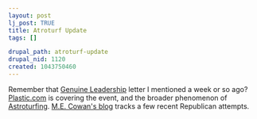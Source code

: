 ```yaml
--- 
layout: post
lj_post: TRUE
title: Atroturf Update
tags: []

drupal_path: atroturf-update
drupal_nid: 1120
created: 1043750460
---
```

Remember that <a href="http://www.unblinking.com/arc/20030119.htm" target="_blank">Genuine Leadership</a> letter I mentioned a week or so ago? <a href="http://www.plastic.com/article.html?sid=03/01/27/23371259;mode=thread" target="_blank">Plastic.com</a> is covering the event, and the broader phenomenon of <a href="http://www.bristolnews.com/features/editorial/MGBWEKZ14BD.html" target="_blank">Astroturfing</a>. <a href="http://failureisimpossible.com/dosomething/sod.htm" target="_blank">M.E. Cowan's blog</a> tracks a few recent Republican attempts.
